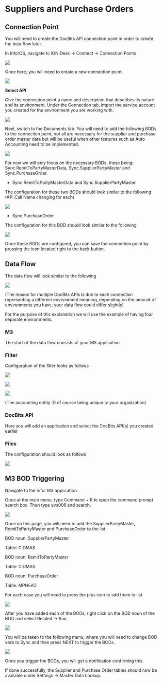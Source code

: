 # Suppliers and Purchase Orders

## **Connection Point**

You will need to create the DocBits API connection point in order to create the data flow later.

In InforOS, navigate to ION Desk → Connect → Connection Points

![](https://lh7-us.googleusercontent.com/ySRjNzMXFzwSOYKx9hnlKLPHPuXpmfTvRADBfV6cpT8ajiEUbS4oXpd9InhXG09mHLakhqBTJMH4yQJNG5z9RXmbAjh8YbuGhxnXSeooIH_r3RAGOvJE6Ok67ST_272zFfhB_TTFYg3b-NwFq0CAv2o)

Once here, you will need to create a new connection point.

![](https://lh7-us.googleusercontent.com/ZDv-F3iayFqnsvVLlAE1kr0NNncsvuYtzcE_WQj-0ONoE7McRl-f6_DDH9ErQ0KLspZFFJ43t5EfnPBJjVg25YISMEQ--X4MmK6SVWzB60-Fq6mtwdhiOBwSnL-8vASXsto9iab0dnve6eeG8yuqNoI)

**Select API**

Give the connection point a name and description that describes its nature and its environment. Under the Connection tab, import the service account you created for the environment you are working with.

![](https://lh7-us.googleusercontent.com/UCuGTwKARn3auhYdDDUbQ78Ok3qBNE1KpGEMealfPvgRju4VRLn2AfKaL5tLDcAh00poLHNQU-Q6koBhG5RdxK4CJrrL6Qeb4D52qnhw3aG1LZniuzHRXwOyzGcJvRnQtLGbp6PIseXvWxHlk-AMlz0)

Next, switch to the Documents tab. You will need to add the following BODs to the connection point, not all are necessary for the supplier and purchase order master data but will be useful when other features such as Auto Accounting need to be implemented.

![](https://lh7-us.googleusercontent.com/25Hizkx23i1c8-QHSrE7mPAH7zW6ux9iHTcP8_l6EJJy548CvuNPF1R86Fuqx5iYZP9HF-Z4G6hntkaUtlOMetHIzAVZyBM6VIQ-vsvy6P5YBuAj4yscdJe8ySOHwIRQwFpShRiFGC83v467LLBaXq8)

For now we will only focus on the necessary BODs, these being: Sync.RemitToPartyMasterData, Sync.SupplierPartyMaster and Sync.PurchaseOrder.

* Sync.RemitToPartyMasterData and Sync.SupplierPartyMaster

The configuration for these two BODs should look similar to the following (API Call Name changing for each)

![](https://lh7-us.googleusercontent.com/1SeyL73b7K9vxkTzKk-pumRleoY1sx9MVwgEBMZ-oUf6GXG2C7fKIRMbnhWHHhIQhUDBS3oKQidrQIN08FZ_7eKEt1Yp0cRqnsDlv1R5ShdZdNKmaXmU_19DAVtiT3U0m2qm4cBOj9FcnT0eyawfJXk)

* Sync.PurchaseOrder

The configuration for this BOD should look similar to the following

![](https://lh7-us.googleusercontent.com/ljXpQxwepI3u6kcITZfACV9yYL1ZZZtBbWimkXW6aWFTI-yd7Gajrxw2pwxdcF1Xv3KoGDalq72yXvaipjQ-OmbcTzJ0PUUKnmE0pBa5pASEPg0amqKSbU82ZDOKr5alWXynAd53IM2i9HgZ1CsYIB4)

Once these BODs are configured, you can save the connection point by pressing the icon located right to the back button.

## **Data Flow**

The data flow will look similar to the following

![](https://lh7-us.googleusercontent.com/BtszuCXPwv-WYCGtnd_beU9t0uNntEu6U2iCSstxu1GAziuCfFafQdy2LKZkYw4kbQVfzI5lBYYajOeNwXkn84xy7AXWlCFX4GLo6dukWtfkFPMsXaPga0EkbnrI0bHSKqezXsvYJKymemZYDySIfA8)

(The reason for multiple DocBits APIs is due to each connection representing a different environment meaning, depending on the amount of environments you have, your data flow could differ slightly)

For the purpose of this explanation we will use the example of having four separate environments.

### **M3**

The start of the data flow consists of your M3 application

### **Filter**

Configuration of the filter looks as follows

![](https://lh7-us.googleusercontent.com/-rMMaL3ToAoxqMFXybclIcd61H4S25HI90xnHANGl3J7ldZ374_T2V0q__QSwuNSuXfu829G7kYRCfVslx-l9b1j5LAVKonCQqO3aK2FuWNwmtyvytAF6PaIv8jiEJhhxSwU47eKEo1ozbzyndSW7BY)

![](https://lh7-us.googleusercontent.com/npa9V37wV661zRD-pccafrGqw4hRb-Tk7iZ84UyyjE0gtfAcI1ma6_QWS3iEcBW35trveCG3CnXiZAnFIQyYM278XYJqIuzQh3SUmbAxLCmyTCHkiOhpDJwSfFDJtc8PlcbrmrBdZLACsK3B8sCSyDA)

![](https://lh7-us.googleusercontent.com/saiZJD9diyo2JC-XV0vYCboPZJP-87zDH7LIGuBNMNzhL5alDZkShpCARfYd21oroC8eYBfYdckJiONty9IuOc7zHkIIlUWNqoxnPfygEc1R1Tnjt1KPZpSTr7-RLaa5lqS3_2DPj96aV0vLdZk2tzw)

(The accounting entity ID of course being unique to your organization)

### **DocBits API**

Here you will add an application and select the DocBits API(s) you created earlier

### **Files**

The configuration should look as follows

![](https://lh7-us.googleusercontent.com/GLI8kFjQHePMo4ZBWIR1WPNAhkvmtG0BfYADpdlmNqEFMYJclMInVYmKPdaElPLyPR5qtkWOKTnqDFXMDV2pML3igNOFyFj3R9fj2XHRAs6-Rl3KWz4a8-ednk15wyLDJUziAR6ZT4GjuZO2ANw1ymY)

## **M3 BOD Triggering**

Navigate to the Infor M3 application

Once at the main menu, type Command + R to open the command prompt search box. Then type evs006 and search.

![](https://lh7-us.googleusercontent.com/Vn2WD1-8RuDURsYmzrTARO4mBafwhBUvDImM3z2Nd_hDnVRWjbHgOoplV8QhBC9QtslnWqZyJNIhudvGFGaEl5S-qgloKn0rpwQsF0EuVnrzVplg1urqvSQ9fNa5Qetx8TwLuxZzL3N7wHz9kX4xr_o)

Once on this page, you will need to add the SupplierPartyMaster, RemitToPartyMaster and PurchaseOrder to the list.

BOD noun: SupplierPartyMaster

Table: CIDMAS

BOD noun: RemitToPartyMaster

Table: CIDMAS

BOD noun: PurchaseOrder

Table: MPHEAD

For each case you will need to press the plus icon to add them to list.

![](https://lh7-us.googleusercontent.com/3y5xAtk4nSc5Eqk-vOJLL59jQHc1w-Fmtn0PIjSiBWTeOo974zg4UjjrK890MjfnsU1a4UtiSqtwcNlHmr6el6GRBd8GrSN_ZlPk3W_IQIVcppHOYwnAzHEgRF22JmeRRkJSHotXvd3k_94_pYjt6Uw)

After you have added each of the BODs, right click on the BOD noun of the BOD and select Related → Run

![](https://lh7-us.googleusercontent.com/HjkKvk7khjPgpjXmfyTyOLE2vNeB2qt2oN9ShOmrQiYhhvokRlBaZ0rlPtbwWUld54EhUJZLK0OVNGH_eIYzFj22XgFHZccEM9g2nVQ_5BgouHYoMfzfWYQVwluSdcednqrjilSByCdt44ytHgfCNyo)

You will be taken to the following menu, where you will need to change BOD verb to Sync and then press NEXT to trigger the BODs.

![](https://lh7-us.googleusercontent.com/FoJTP89zGI0FwRTyLjkIKfW75MbCrvcvqD_ka--G1SFdzIhBAp7dq63_WKMIEC-ouCHWA7sRd25rWfWclZJmWd7SGIZLwnSQ4id3nq82hOuFV9-mzMHAtGlhfCKtYwcQnrLyMSsrTmKNyME7lpYSeNA)

Once you trigger the BODs, you will get a notification confirming this.

If done successfully, the Supplier and Purchase Order tables should now be available under Settings → Master Data Lookup.
